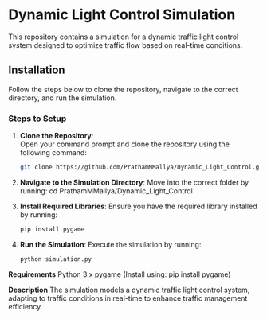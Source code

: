 # Dynamic Light Control Simulation

This repository contains a simulation for a dynamic traffic light control system designed to optimize traffic flow based on real-time conditions.

## Installation

Follow the steps below to clone the repository, navigate to the correct directory, and run the simulation.

### Steps to Setup

1. **Clone the Repository**:  
   Open your command prompt and clone the repository using the following command:
   ```bash
   git clone https://github.com/PrathamMMallya/Dynamic_Light_Control.git
   
2.  **Navigate to the Simulation Directory**:
Move into the correct folder by running:
cd PrathamMMallya/Dynamic_Light_Control

3.  **Install Required Libraries**:
Ensure you have the required library installed by running:
    ``` bash
    pip install pygame
    
4.  **Run the Simulation**:
Execute the simulation by running:
    ```bash
    python simulation.py
    
**Requirements**
Python 3.x
pygame (Install using: pip install pygame)


**Description**
The simulation models a dynamic traffic light control system, adapting to traffic conditions in real-time to enhance traffic management efficiency.



